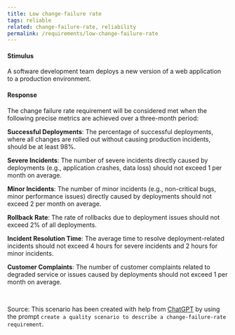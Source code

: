 ```yaml
---
title: Low change-failure rate
tags: reliable
related: change-failure-rate, reliability
permalink: /requirements/low-change-failure-rate
---
```


<div class="quality-requirement" markdown="1">

#### Stimulus
A software development team deploys a new version of a web application to a production environment.

#### Response
The change failure rate requirement will be considered met when the following precise metrics are achieved over a three-month period:

**Successful Deployments**: The percentage of successful deployments, where all changes are rolled out without causing production incidents, should be at least 98%.

**Severe Incidents**: The number of severe incidents directly caused by deployments (e.g., application crashes, data loss) should not exceed 1 per month on average.

**Minor Incidents**: The number of minor incidents (e.g., non-critical bugs, minor performance issues) directly caused by deployments should not exceed 2 per month on average.

**Rollback Rate**: The rate of rollbacks due to deployment issues should not exceed 2% of all deployments.

**Incident Resolution Time**: The average time to resolve deployment-related incidents should not exceed 4 hours for severe incidents and 2 hours for minor incidents.

**Customer Complaints**: The number of customer complaints related to degraded service or issues caused by deployments should not exceed 1 per month on average.

</div><br>


Source: This scenario has been created with help from [ChatGPT](https://chat.openai.com) by using the prompt `create a quality scenario to describe a change-failure-rate requirement`.

